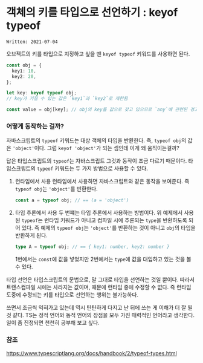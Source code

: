 # 객체의 키를 타입으로 선언하기 : keyof typeof

`Written: 2021-07-04`

오브젝트의 키를 타입으로 지정하고 싶을 땐 `keyof typeof` 키워드를 사용하면 된다.

```ts
const obj = {
  key1: 10,
  key2: 20,
};

let key: keyof typeof obj;
// key가 가질 수 있는 값은 `key1`과 `key2`로 제한됨

const value = obj[key]; // obj의 key를 값으로 갖고 있으므로 `any`에 관련된 경고가 출력되지 않음
```

### 어떻게 동작하는 걸까?
자바스크립트의 `typeof` 키워드는 대상 객체의 타입을 반환한다. 즉, `typeof obj`의 값은 `'object'`이다. 그럼 `keyof 'object'`가 되는 셈인데 이게 왜 움직이는걸까?

답은 타입스크립트의 `typeof`는 자바스크립트 그것과 동작이 조금 다르기 때문이다. 타입스크립트의 `typeof` 키워드는 두 가지 방법으로 사용할 수 있다.

1. 런타임에서 사용
    런타임에서 사용하면 자바스크립트와 같은 동작을 보여준다. 즉 `typeof obj`는 `'object'`를 반환한다.
    ```ts
    const a = typeof obj; // == (a = 'object')
    ```
2. 타입 추론에서 사용
    두 번쨰는 타입 추론에서 사용하는 방법이다. 위 예제에서 사용된 `typeof`는 런타임 키워드가 아니고 컴파일 시에 추론되는 `type`을 반환하도록 되어 있다. 즉 예제의 `typeof obj`는 `'object'`를 반환하는 것이 아니고 `obj`의 타입을 반환하게 된다.
    ```ts
    type A = typeof obj; // == { key1: number, key2: number }
    ```
    1번에서는 `const`에 값을 넣었지만 2번에서는 `type`에 값을 대입하고 있는 것을 볼 수 있다.

타입 선언은 타입스크립트의 문법으로, 말 그대로 타입을 선언하는 것일 뿐이다. 따라서 트랜스컴파일 시에는 사라지는 값이며, 때문에 런타임 중에 수정할 수 없다. 즉 런타임 도중에 수정되는 키를 타입으로 선언하는 행위는 불가능하다.

쓰면서 조금씩 익혀가고 있는데 역시 탄탄하게 다지고 난 뒤에 쓰는 게 이해가 더 잘 될 것 같다. TS는 정적 언어와 동적 언어의 장점을 모두 가진 매력적인 언어라고 생각한다. 일이 좀 진정되면 천천히 공부해 보고 싶다.

### 참조
https://www.typescriptlang.org/docs/handbook/2/typeof-types.html
